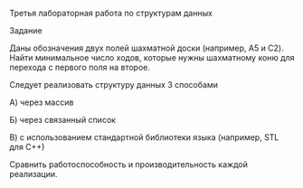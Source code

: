 Третья лабораторная работа по структурам данных

Задание

Даны обозначения двух полей шахматной доски (например, A5 и C2). Найти минимальное число ходов, которые нужны шахматному коню для перехода с первого поля на второе.

Следует реализовать структуру данных 3 способами

 А) через массив

 Б) через связанный список

 В) с использованием стандартной библиотеки языка (например, STL для С++)

Сравнить работоспособность и производительность каждой реализации.
